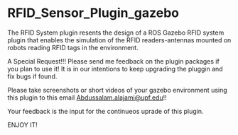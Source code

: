 # RFID_Sensor_Plugin_gazebo
The RFID System plugin resents the design of a ROS Gazebo RFID system plugin that enables the simulation of the RFID readers-antennas mounted on robots reading RFID tags in the environment.

A Special Request!!!
Please send me feedback on the plugin packages if you plan to use it!
It is in our intentions to keep upgrading the pluggin and fix bugs if found.

Please take screenshots or short videos of your gazebo environment using this plugin to this email Abdussalam.alajami@upf.edu!!

Your feedback is the input for the continueos uprade of this plugin.

ENJOY IT!
